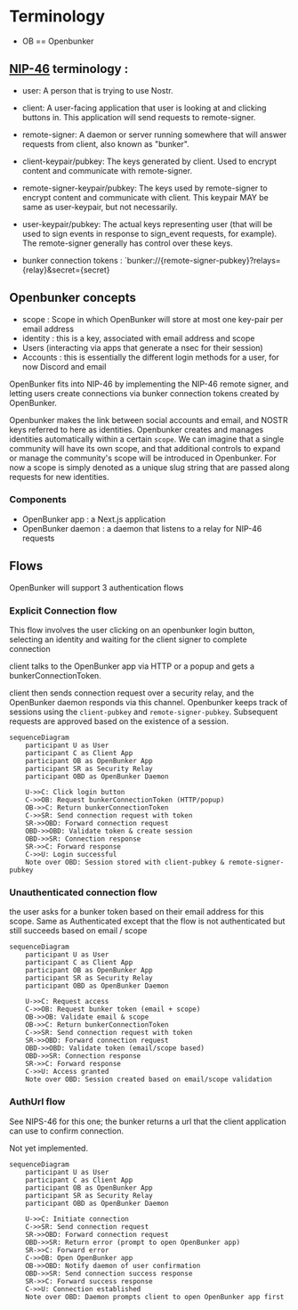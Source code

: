 # Terminology

- OB == Openbunker

## [NIP-46](https://github.com/nostr-protocol/nips/blob/master/46.md) terminology :

- user: A person that is trying to use Nostr.
- client: A user-facing application that user is looking at and clicking buttons in. This application will send requests to remote-signer.
- remote-signer: A daemon or server running somewhere that will answer requests from client, also known as "bunker".
- client-keypair/pubkey: The keys generated by client. Used to encrypt content and communicate with remote-signer.
- remote-signer-keypair/pubkey: The keys used by remote-signer to encrypt content and communicate with client. This keypair MAY be same as user-keypair, but not necessarily.
- user-keypair/pubkey: The actual keys representing user (that will be used to sign events in response to sign_event requests, for example). The remote-signer generally has control over these keys.

- bunker connection tokens : `bunker://{remote-signer-pubkey}?relays={relay}&secret={secret}

## Openbunker concepts

- scope : Scope in which OpenBunker will store at most one key-pair per email address
- identity : this is a key, associated with email address and scope
- Users (interacting via apps that generate a nsec for their session)
- Accounts : this is essentially the different login methods for a user, for now Discord and email

OpenBunker fits into NIP-46 by implementing the NIP-46 remote signer, and letting users create connections via bunker connection tokens created by OpenBunker.

Openbunker makes the link between social accounts and email, and NOSTR keys referred to here as identities. Openbunker creates and manages identities automatically within a certain `scope`. We can imagine that a single community will have its own scope, and that additional controls to expand or manage the community's scope will be introduced in Openbunker. For now a scope is simply denoted as a unique slug string that are passed along requests for new identities.

### Components

- OpenBunker app : a Next.js application
- OpenBunker daemon : a daemon that listens to a relay for NIP-46 requests

## Flows

OpenBunker will support 3 authentication flows

### Explicit Connection flow

This flow involves the user clicking on an openbunker login button, selecting an identity and waiting for the client signer to complete connection

client talks to the OpenBunker app via HTTP or a popup and gets a bunkerConnectionToken.

client then sends connection request over a security relay, and the OpenBunker daemon responds via this channel. Openbunker keeps track of sessions using the `client-pubkey` and `remote-signer-pubkey`. Subsequent requests are approved based on the existence of a session.

```mermaid
sequenceDiagram
    participant U as User
    participant C as Client App
    participant OB as OpenBunker App
    participant SR as Security Relay
    participant OBD as OpenBunker Daemon

    U->>C: Click login button
    C->>OB: Request bunkerConnectionToken (HTTP/popup)
    OB->>C: Return bunkerConnectionToken
    C->>SR: Send connection request with token
    SR->>OBD: Forward connection request
    OBD->>OBD: Validate token & create session
    OBD->>SR: Connection response
    SR->>C: Forward response
    C->>U: Login successful
    Note over OBD: Session stored with client-pubkey & remote-signer-pubkey
```

### Unauthenticated connection flow

the user asks for a bunker token based on their email address for this scope. Same as Authenticated except that the flow is not authenticated but still succeeds based on email / scope

```mermaid
sequenceDiagram
    participant U as User
    participant C as Client App
    participant OB as OpenBunker App
    participant SR as Security Relay
    participant OBD as OpenBunker Daemon

    U->>C: Request access
    C->>OB: Request bunker token (email + scope)
    OB->>OB: Validate email & scope
    OB->>C: Return bunkerConnectionToken
    C->>SR: Send connection request with token
    SR->>OBD: Forward connection request
    OBD->>OBD: Validate token (email/scope based)
    OBD->>SR: Connection response
    SR->>C: Forward response
    C->>U: Access granted
    Note over OBD: Session created based on email/scope validation
```

### AuthUrl flow

See NIPS-46 for this one; the bunker returns a url that the client application can use to confirm connection.

Not yet implemented.

```mermaid
sequenceDiagram
    participant U as User
    participant C as Client App
    participant OB as OpenBunker App
    participant SR as Security Relay
    participant OBD as OpenBunker Daemon

    U->>C: Initiate connection
    C->>SR: Send connection request
    SR->>OBD: Forward connection request
    OBD->>SR: Return error (prompt to open OpenBunker app)
    SR->>C: Forward error
    C->>OB: Open OpenBunker app
    OB->>OBD: Notify daemon of user confirmation
    OBD->>SR: Send connection success response
    SR->>C: Forward success response
    C->>U: Connection established
    Note over OBD: Daemon prompts client to open OpenBunker app first
```
